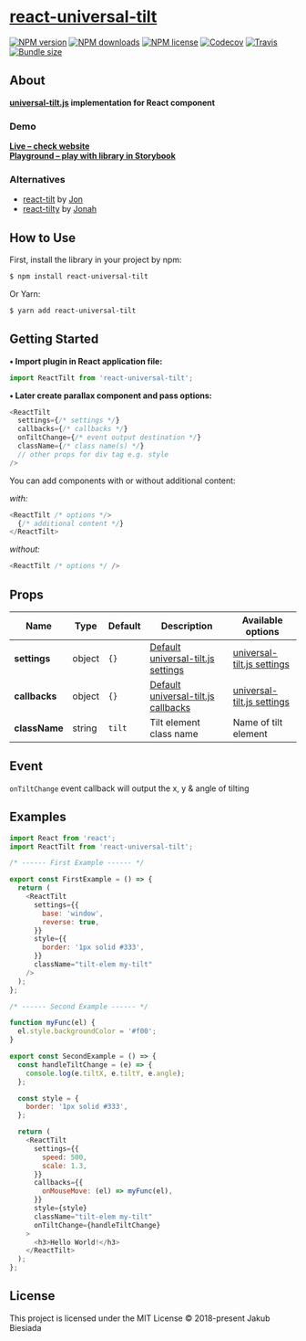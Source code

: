 # [react-universal-tilt](https://github.com/universal-tilt-js/react-universal-tilt)

[![NPM version](https://img.shields.io/npm/v/react-universal-tilt?style=flat-square)](https://www.npmjs.com/package/react-universal-tilt)
[![NPM downloads](https://img.shields.io/npm/dm/react-universal-tilt?style=flat-square)](https://www.npmjs.com/package/react-universal-tilt)
[![NPM license](https://img.shields.io/npm/l/react-universal-tilt?style=flat-square)](https://www.npmjs.com/package/react-universal-tilt)
[![Codecov](https://img.shields.io/codecov/c/github/universal-tilt-js/react-universal-tilt?style=flat-square)](https://codecov.io/gh/universal-tilt-js/react-universal-tilt)
[![Travis](https://img.shields.io/travis/com/universal-tilt-js/react-universal-tilt/main?style=flat-square)](https://travis-ci.com/universal-tilt-js/react-universal-tilt)
[![Bundle size](https://img.shields.io/bundlephobia/min/react-universal-tilt?style=flat-square)](https://bundlephobia.com/result?p=react-universal-tilt)


## About

**[universal-tilt.js](https://www.npmjs.com/package/universal-tilt.js) implementation for React component**

### Demo

**[Live – check website](https://universal-tilt-js.github.io/universal-tilt.js/)**<br>
**[Playground – play with library in Storybook](https://universal-tilt-js.github.io/react-universal-tilt/)**

### Alternatives

- [react-tilt](https://github.com/jonathandion/react-tilt) by [Jon](https://github.com/jonathandion)
- [react-tilty](https://github.com/jonahallibone/react-tilty) by [Jonah](https://github.com/jonahallibone)

## How to Use

First, install the library in your project by npm:

```sh
$ npm install react-universal-tilt
```

Or Yarn:

```sh
$ yarn add react-universal-tilt
```

## Getting Started

**• Import plugin in React application file:**

```js
import ReactTilt from 'react-universal-tilt';
```

**• Later create parallax component and pass options:**

```js
<ReactTilt
  settings={/* settings */}
  callbacks={/* callbacks */}
  onTiltChange={/* event output destination */}
  className={/* class name(s) */}
  // other props for div tag e.g. style
/>
```

You can add components with or without additional content:

_with:_

```js
<ReactTilt /* options */>
  {/* additional content */}
</ReactTilt>
```

_without:_

```js
<ReactTilt /* options */ />
```

## Props

| Name          | Type   | Default | Description                                                                                             | Available options                                                                              |
| ------------- | ------ | ------- | ------------------------------------------------------------------------------------------------------- | ---------------------------------------------------------------------------------------------- |
| **settings**  | object | `{}`    | [Default universal-tilt.js settings](https://github.com/universal-tilt-js/universal-tilt.js#settings)   | [universal-tilt.js settings](https://github.com/universal-tilt-js/universal-tilt.js#settings)  |
| **callbacks** | object | `{}`    | [Default universal-tilt.js callbacks](https://github.com/universal-tilt-js/universal-tilt.js#callbacks) | [universal-tilt.js settings](https://github.com/universal-tilt-js/universal-tilt.js#callbacks) |
| **className** | string | `tilt`  | Tilt element class name                                                                                 | Name of tilt element                                                                           |

## Event

`onTiltChange` event callback will output the x, y & angle of tilting

## Examples

```js
import React from 'react';
import ReactTilt from 'react-universal-tilt';

/* ------ First Example ------ */

export const FirstExample = () => {
  return (
    <ReactTilt
      settings={{
        base: 'window',
        reverse: true,
      }}
      style={{
        border: '1px solid #333',
      }}
      className="tilt-elem my-tilt"
    />
  );
};

/* ------ Second Example ------ */

function myFunc(el) {
  el.style.backgroundColor = '#f00';
}

export const SecondExample = () => {
  const handleTiltChange = (e) => {
    console.log(e.tiltX, e.tiltY, e.angle);
  };

  const style = {
    border: '1px solid #333',
  };

  return (
    <ReactTilt
      settings={{
        speed: 500,
        scale: 1.3,
      }}
      callbacks={{
        onMouseMove: (el) => myFunc(el),
      }}
      style={style}
      className="tilt-elem my-tilt"
      onTiltChange={handleTiltChange}
    >
      <h3>Hello World!</h3>
    </ReactTilt>
  );
};
```

## License

This project is licensed under the MIT License © 2018-present Jakub Biesiada
